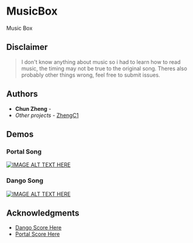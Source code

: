 # MusicBox
Music Box 

## Disclaimer
>I don't know anything about music so i had to learn how to read music, 
>the timing may not be true to the original song.
>Theres also probably other things wrong, feel free to submit issues. 

## Authors

* **Chun Zheng** -
* *Other projects* - [ZhengC1](https://github.com/ZhengC1?tab=repositories)

## Demos
### Portal Song
[![IMAGE ALT TEXT HERE](https://img.youtube.com/vi/Q-HaUQtmpfM/0.jpg)](https://www.youtube.com/watch?v=Q-HaUQtmpfM)

### Dango Song
[![IMAGE ALT TEXT HERE](https://img.youtube.com/vi/mQZ9YfnFsbE/0.jpg)](https://www.youtube.com/watch?v=mQZ9YfnFsbE)

## Acknowledgments
* [Dango Score Here](http://ichigos.com/res/getfile.php?id=4074&type=pdf&token=480af385c4ccec6d0580b4dcc7dad45a)
* [Portal Score Here](https://musescore.com/user/12125/scores/21060)
